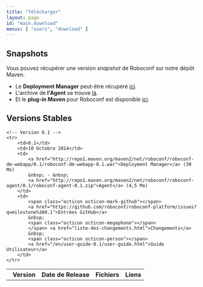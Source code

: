 ```yaml
---
title: "Télécharger"
layout: page
id: "main.download"
menus: [ "users", "download" ]
---
```


## Snapshots

Vous pouvez récupérer une version *snapshot* de Roboconf sur notre dépôt Maven.  

* Le **Deployment Manager** peut-être récupéré [ici](https://oss.sonatype.org/content/repositories/snapshots/net/roboconf/roboconf-dm-webapp).
* L'archive de **l'Agent** se trouve [là](https://oss.sonatype.org/content/repositories/snapshots/net/roboconf/roboconf-agent).
* Et le **plug-in Maven** pour Roboconf est disponible [ici](https://oss.sonatype.org/content/repositories/snapshots/net/roboconf/roboconf-maven-plugin).


## Versions Stables

<table id="download-table">
	<tr>
		<th><span class="octicon octicon-pin"></span> &nbsp; Version</th>
		<th>Date de Release</th>
		<th>Fichiers</th>
		<th>Liens</th>
	</tr>
	
	<!-- Version 0.1 -->
	<tr>
		<td>0.1</td>
		<td>10 Octobre 2014</td>
		<td>
			<a href="http://repo1.maven.org/maven2/net/roboconf/roboconf-dm-webapp/0.1/roboconf-dm-webapp-0.1.war">Deployment Manager</a> (30 Mo)
			&nbsp; - &nbsp;
			<a href="http://repo1.maven.org/maven2/net/roboconf/roboconf-agent/0.1/roboconf-agent-0.1.zip">Agent</a> (4,5 Mo)
		</td>
		<td>
			<span class="octicon octicon-mark-github"></span> 
			<a href="https://github.com/roboconf/roboconf-platform/issues?q=milestone%3A0.1">Entrées GitHub</a>
			&nbsp;
			<span class="octicon octicon-megaphone"></span>
			</span> <a href="liste-des-changements.html">Changements</a> 
			&nbsp;
			<span class="octicon octicon-person"></span>
			<a href="/en/user-guide-0.1/user-guide.html">Guide Utilisateur</a>
		</td>
	</tr>
</table>
